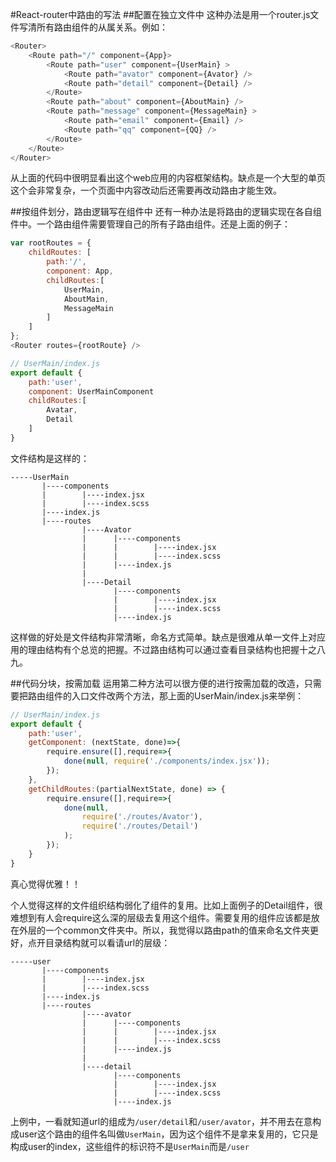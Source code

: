 #React-router中路由的写法
##配置在独立文件中
这种办法是用一个router.js文件写清所有路由组件的从属关系。例如：

```javascript
<Router>
    <Route path="/" component={App}>
        <Route path="user" component={UserMain} >
            <Route path="avator" component={Avator} />
            <Route path="detail" component={Detail} />
        </Route>
        <Route path="about" component={AboutMain} />
        <Route path="message" component={MessageMain} >
            <Route path="email" component={Email} />
            <Route path="qq" component={QQ} />
        </Route>
    </Route>
</Router>
```
从上面的代码中很明显看出这个web应用的内容框架结构。缺点是一个大型的单页这个会非常复杂，一个页面中内容改动后还需要再改动路由才能生效。

##按组件划分，路由逻辑写在组件中
还有一种办法是将路由的逻辑实现在各自组件中。一个路由组件需要管理自己的所有子路由组件。还是上面的例子：

```javascript
var rootRoutes = {
    childRoutes: [
        path:'/',
        component: App,
        childRoutes:[
            UserMain,
            AboutMain,
            MessageMain
        ]
    ]
};
<Router routes={rootRoute} />

// UserMain/index.js
export default {
    path:'user',
    component: UserMainComponent
    childRoutes:[
        Avatar,
        Detail
    ]
}
```
文件结构是这样的：

```segement
-----UserMain
       |----components
       |        |----index.jsx
       |        |----index.scss
       |----index.js
       |----routes
                |----Avator
                |      |----components
                |      |        |----index.jsx
                |      |        |----index.scss
                |      |----index.js
                |
                |----Detail
                       |----components
                       |        |----index.jsx
                       |        |----index.scss
                       |----index.js         
```
这样做的好处是文件结构非常清晰，命名方式简单。缺点是很难从单一文件上对应用的理由结构有个总览的把握。不过路由结构可以通过查看目录结构也把握十之八九。

##代码分块，按需加载
运用第二种方法可以很方便的进行按需加载的改造，只需要把路由组件的入口文件改两个方法，那上面的UserMain/index.js来举例：

```javascript
// UserMain/index.js
export default {
    path:'user',
    getComponent: (nextState, done)=>{
        require.ensure([],require=>{
            done(null, require('./components/index.jsx'));
        });
    },
    getChildRoutes:(partialNextState, done) => {
        require.ensure([],require=>{
            done(null,
                require('./routes/Avator'),
                require('./routes/Detail')
            );
        });
    }
}
```
真心觉得优雅！！

个人觉得这样的文件组织结构弱化了组件的复用。比如上面例子的Detail组件，很难想到有人会require这么深的层级去复用这个组件。需要复用的组件应该都是放在外层的一个common文件夹中。所以，我觉得以路由path的值来命名文件夹更好，点开目录结构就可以看请url的层级：

```segement
-----user
       |----components
       |        |----index.jsx
       |        |----index.scss
       |----index.js
       |----routes
                |----avator
                |      |----components
                |      |        |----index.jsx
                |      |        |----index.scss
                |      |----index.js
                |
                |----detail
                       |----components
                       |        |----index.jsx
                       |        |----index.scss
                       |----index.js  
```
上例中，一看就知道url的组成为`/user/detail`和`/user/avator`，并不用去在意构成user这个路由的组件名叫做`UserMain`，因为这个组件不是拿来复用的，它只是构成user的index，这些组件的标识符不是`UserMain`而是`/user`




